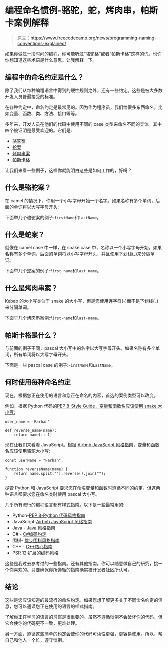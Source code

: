 # 编程命名惯例-骆驼，蛇，烤肉串，帕斯卡案例解释

> 原文：<https://www.freecodecamp.org/news/programming-naming-conventions-explained/>

如果你做过一段时间的编程，你可能听过“骆驼格”或者“帕斯卡格”这样的词。也许你想知道这些术语是什么意思。让我解释一下。

## 编程中的命名约定是什么？

除了我们从每种编程语言中得到的硬性规则之外，还有一些约定。这些是被大多数开发人员普遍接受的标准。

在各种约定中，命名约定是最常见的。因为作为程序员，我们给很多东西命名。比如变量、函数、类、方法、接口等等。

多年来，开发人员在他们的代码中使用不同的 case 类型来命名不同的实体。其中四个被证明是最受欢迎的。它们是:

*   [骆驼案](#what-is-camel-case)
*   [蛇案](#what-is-snake-case)
*   [烤肉串案](#what-is-kebab-case)
*   [帕斯卡格](#what-is-pascal-case)

让我们来看一些例子，这样你就能明白这些是如何工作的，好吗？

## 什么是骆驼案？

在 camel 的情况下，你用一个小写字母开始一个名字。如果名称有多个单词，后面的单词将以大写字母开头:

下面举几个骆驼案的例子:`firstName`和`lastName`。

## 什么是蛇案？

就像在 camel case 中一样，在 snake case 中，名称以一个小写字母开始。如果名称有多个单词，后面的单词将以小写字母开头，并且使用下划线(_)来分隔单词。

下面举几个蛇案的例子:`first_name`和`last_name`。

## 什么是烤肉串案？

Kebab 的大小写类似于 snake 的大小写，但是您使用连字符(-)而不是下划线(_)来分隔单词。

下面举几个烤肉串案例:`first-name`和`last-name`。

## 帕斯卡格是什么？

与前面的例子不同，pascal 大小写中的名字以大写字母开头。如果名称有多个单词，所有单词将以大写字母开头。

下面是一些 pascal case 的例子:`FirstName`和`LastName`。

## 何时使用每种命名约定

现在，根据您正在使用的语言和您正在命名的内容，首选的案例类型可以改变。

例如，根据 Python 代码的[PEP 8-Style Guide，变量和函数名应该使用 snake 大小写:](https://peps.python.org/pep-0008/)

```
user_name = 'Farhan'

def reverse_name(name):
	return name[::-1]
```

现在让我们来看看 JavaScript。根据 [Airbnb JavaScript 风格指南](https://github.com/airbnb/javascript)，变量和函数名应该使用骆驼大小写:

```
const userName = "Farhan";

function reverseName(name) {
 	return name.split("").reverse().join("");
}
```

尽管 Python 和 JavaScript 要求您在命名变量和函数时遵循不同的约定，但这两种语言都要求您在命名类时使用 pascal 大小写。

几乎所有流行的编程语言都有样式指南。以下是一些最常用的:

*   Python-[PEP 8-Python 代码风格指南](https://peps.python.org/pep-0008/)
*   JavaScript-[Airbnb JavaScript 风格指南](https://github.com/airbnb/javascript)
*   Java - [Java 风格指南](https://www.cs.cornell.edu/courses/JavaAndDS/JavaStyle.html)
*   C# - [C#编码约定](https://docs.microsoft.com/en-us/dotnet/csharp/fundamentals/coding-style/coding-conventions)
*   围棋- [优步围棋风格指南](https://github.com/uber-go/guide/blob/master/style.md)
*   C++ - [C++核心指南](https://isocpp.github.io/CppCoreGuidelines/CppCoreGuidelines)
*   PSR 12:扩展的编码风格

这些是我过去参考过的一些指南。还有其他指南。你可以随意做自己的研究，挑一个你喜欢的。只要确保你所遵循的指南确实被开发者社区所认可。

## 结论

这些是您应该知道的最流行的命名约定。如果您想了解更多关于不同命名约定的信息，您可以通读您正在使用的语言的样式指南。

了解你正在学习的语言的习惯是很重要的。虽然不遵循惯例不会破坏你的代码，但它会使你的代码更不一致，更难处理。

另一方面，遵循这些简单的约定会使你的代码可读性更强，更容易使用。所以，帮自己和他人一个忙，遵守惯例。
